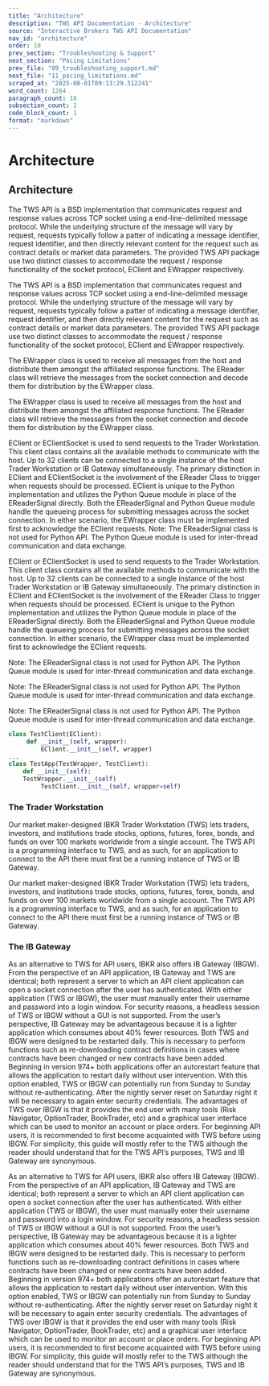```yaml
---
title: "Architecture"
description: "TWS API Documentation - Architecture"
source: "Interactive Brokers TWS API Documentation"
nav_id: "architecture"
order: 10
prev_section: "Troubleshooting & Support"
next_section: "Pacing Limitations"
prev_file: "09_troubleshooting_support.md"
next_file: "11_pacing_limitations.md"
scraped_at: "2025-08-01T09:13:29.312241"
word_count: 1264
paragraph_count: 18
subsection_count: 2
code_block_count: 1
format: "markdown"
---
```


# Architecture

## Architecture

The TWS API is a BSD implementation that communicates request and response values across TCP socket using a end-line-delimited message protocol. While the underlying structure of the message will vary by request, requests typically follow a patter of indicating a message identifier, request identifier, and then directly relevant content for the request such as contract details or market data parameters.
The provided TWS API package use two distinct classes to accommodate the request / response functionality of the socket protocol, EClient and EWrapper respectively.

The TWS API is a BSD implementation that communicates request and response values across TCP socket using a end-line-delimited message protocol. While the underlying structure of the message will vary by request, requests typically follow a patter of indicating a message identifier, request identifier, and then directly relevant content for the request such as contract details or market data parameters.
The provided TWS API package use two distinct classes to accommodate the request / response functionality of the socket protocol, EClient and EWrapper respectively.

The EWrapper class is used to receive all messages from the host and distribute them amongst the affiliated response functions. The EReader class will retrieve the messages from the socket connection and decode them for distribution by the EWrapper class.

The EWrapper class is used to receive all messages from the host and distribute them amongst the affiliated response functions. The EReader class will retrieve the messages from the socket connection and decode them for distribution by the EWrapper class.

EClient or EClientSocket is used to send requests to the Trader Workstation. This client class contains all the available methods to communicate with the host. Up to 32 clients can be connected to a single instance of the host Trader Workstation or IB Gateway simultaneously.
The primary distinction in EClient and EClientSocket is the involvement of the EReader Class to trigger when requests should be processed. EClient is unique to the Python implementation and utilizes the Python Queue module in place of the EReaderSignal directly. Both the EReaderSignal and Python Queue module handle the queueing process for submitting messages across the socket connection. In either scenario, the EWrapper class must be implemented first to acknowledge the EClient requests.
Note: The EReaderSignal class is not used for Python API. The Python Queue module is used for inter-thread communication and data exchange.

EClient or EClientSocket is used to send requests to the Trader Workstation. This client class contains all the available methods to communicate with the host. Up to 32 clients can be connected to a single instance of the host Trader Workstation or IB Gateway simultaneously.
The primary distinction in EClient and EClientSocket is the involvement of the EReader Class to trigger when requests should be processed. EClient is unique to the Python implementation and utilizes the Python Queue module in place of the EReaderSignal directly. Both the EReaderSignal and Python Queue module handle the queueing process for submitting messages across the socket connection. In either scenario, the EWrapper class must be implemented first to acknowledge the EClient requests.

Note: The EReaderSignal class is not used for Python API. The Python Queue module is used for inter-thread communication and data exchange.

Note: The EReaderSignal class is not used for Python API. The Python Queue module is used for inter-thread communication and data exchange.

Note: The EReaderSignal class is not used for Python API. The Python Queue module is used for inter-thread communication and data exchange.

```python
class TestClient(EClient):
     def __init__(self, wrapper):
         EClient.__init__(self, wrapper)
...
class TestApp(TestWrapper, TestClient):
	def __init__(self):
	TestWrapper.__init__(self)
         TestClient.__init__(self, wrapper=self)
```

### The Trader Workstation

Our market maker-designed IBKR Trader Workstation (TWS) lets traders, investors, and institutions trade stocks, options, futures, forex, bonds, and funds on over 100 markets worldwide from a single account. The TWS API is a programming interface to TWS, and as such, for an application to connect to the API there must first be a running instance of TWS or IB Gateway.

Our market maker-designed IBKR Trader Workstation (TWS) lets traders, investors, and institutions trade stocks, options, futures, forex, bonds, and funds on over 100 markets worldwide from a single account. The TWS API is a programming interface to TWS, and as such, for an application to connect to the API there must first be a running instance of TWS or IB Gateway.

### The IB Gateway

As an alternative to TWS for API users, IBKR also offers IB Gateway (IBGW). From the perspective of an API application, IB Gateway and TWS are identical; both represent a server to which an API client application can open a socket connection after the user has authenticated. With either application (TWS or IBGW), the user must manually enter their username and password into a login window. For security reasons, a headless session of TWS or IBGW without a GUI is not supported. From the user’s perspective, IB Gateway may be advantageous because it is a lighter application which consumes about 40% fewer resources.
Both TWS and IBGW were designed to be restarted daily. This is necessary to perform functions such as re-downloading contract definitions in cases where contracts have been changed or new contracts have been added. Beginning in version 974+ both applications offer an autorestart feature that allows the application to restart daily without user intervention. With this option enabled, TWS or IBGW can potentially run from Sunday to Sunday without re-authenticating. After the nightly server reset on Saturday night it will be necessary to again enter security credentials.
The advantages of TWS over IBGW is that it provides the end user with many tools (Risk Navigator, OptionTrader, BookTrader, etc) and a graphical user interface which can be used to monitor an account or place orders. For beginning API users, it is recommended to first become acquainted with TWS before using IBGW.
For simplicity, this guide will mostly refer to the TWS although the reader should understand that for the TWS API’s purposes, TWS and IB Gateway are synonymous.

As an alternative to TWS for API users, IBKR also offers IB Gateway (IBGW). From the perspective of an API application, IB Gateway and TWS are identical; both represent a server to which an API client application can open a socket connection after the user has authenticated. With either application (TWS or IBGW), the user must manually enter their username and password into a login window. For security reasons, a headless session of TWS or IBGW without a GUI is not supported. From the user’s perspective, IB Gateway may be advantageous because it is a lighter application which consumes about 40% fewer resources.
Both TWS and IBGW were designed to be restarted daily. This is necessary to perform functions such as re-downloading contract definitions in cases where contracts have been changed or new contracts have been added. Beginning in version 974+ both applications offer an autorestart feature that allows the application to restart daily without user intervention. With this option enabled, TWS or IBGW can potentially run from Sunday to Sunday without re-authenticating. After the nightly server reset on Saturday night it will be necessary to again enter security credentials.
The advantages of TWS over IBGW is that it provides the end user with many tools (Risk Navigator, OptionTrader, BookTrader, etc) and a graphical user interface which can be used to monitor an account or place orders. For beginning API users, it is recommended to first become acquainted with TWS before using IBGW.
For simplicity, this guide will mostly refer to the TWS although the reader should understand that for the TWS API’s purposes, TWS and IB Gateway are synonymous.